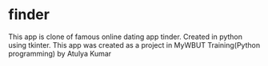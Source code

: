 # finder
This app is clone of famous online dating app tinder.
Created in python using tkinter.
This app was created as a project in MyWBUT Training(Python programming) by Atulya Kumar
